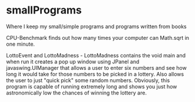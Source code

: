 # smallPrograms
Where I keep my small/simple programs and programs written from books


CPU-Benchmark finds out how many times your computer can Math.sqrt in one minute. 


LottoEvent and LottoMadness - LottoMadness contains the void main and when run it creates a pop up window using JPanel and javaswing.UIManager that allows a user to enter six numbers and see how long it would take for those numbers to be picked in a lottery. Also allows the user to just "quick pick" some random numbers. Obviously, this program is capable of running extremely long and shows you just how astronomically low the chances of winning the lottery are.
